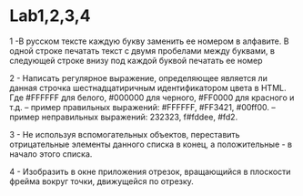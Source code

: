 # Lab1,2,3,4
1 -В русском тексте каждую букву заменить ее номером в алфавите. В одной строке печатать текст с двумя пробелами между буквами, в следующей строке внизу под каждой буквой печатать ее номер

2 - Написать регулярное выражение, определяющее является ли данная строчка шестнадцатиричным идентификатором цвета в HTML. Где #FFFFFF для белого, #000000 для черного, #FF0000 для красного и т.д. 
– пример правильных выражений: #FFFFFF, #FF3421, #00ff00. 
– пример неправильных выражений: 232323, f#fddee, #fd2.

3 - Не используя вспомогательных	объектов, переставить отрицательные	элементы данного списка в конец, а	положительные - в начало этого списка.

4 - Изобразить в окне приложения отрезок, вращающийся в плоскости фрейма вокруг точки, движущейся по отрезку.
